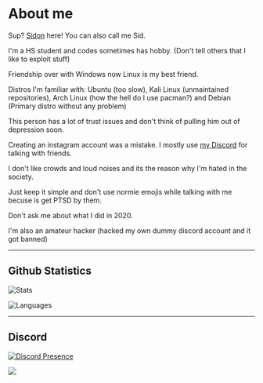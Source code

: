 # About me

Sup? [Sidon](https://www.youtube.com/watch?v=dQw4w9WgXcQ) here! You can also call me Sid.

I'm a HS student and codes sometimes has hobby. (Don't tell others that I like to exploit stuff) 

Friendship over with Windows now Linux is my best friend. 

Distros I'm familiar with:
Ubuntu (too slow),
Kali Linux (unmaintained repositories), 
Arch Linux (how the hell do I use pacman?) and
Debian (Primary distro without any problem)

This person has a lot of trust issues and don't think of pulling him out of depression soon. 

Creating an instagram account was a mistake. I mostly use [my Discord](https://discord.com/users/728604179186188368) for talking with friends. 

I don't like crowds and loud noises and its the reason why I'm hated in the society. 

Just keep it simple and don't use normie emojis while talking with me becuse is get PTSD by them.

Don't ask me about what I did in 2020.

I'm also an amateur hacker (hacked my own dummy discord account and it got banned)

---

## Github Statistics

![Stats](https://github-readme-stats.vercel.app/api?username=SidonTheTroll&theme=merko&show_icons=true)

![Languages](https://github-readme-stats.vercel.app/api/top-langs/?username=SidonTheTroll&theme=gruvbox)

---

## Discord

[![Discord Presence](https://lanyard.cnrad.dev/api/728604179186188368)](https://discord.com/users/728604179186188368)

<p style="text-align:centre;">
  <img src="https://imgur.com/Cl3hHvw.gif">
</p>
